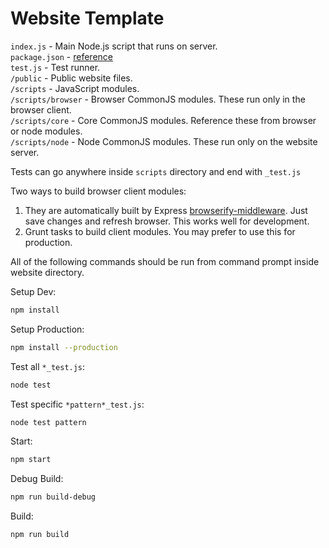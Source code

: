 Website Template
================

`index.js`      - Main Node.js script that runs on server.  
`package.json`  - [reference](https://npmjs.org/doc/json.html)  
`test.js`       - Test runner.  
`/public`       - Public website files.  
`/scripts`      - JavaScript modules.  
`/scripts/browser`  - Browser CommonJS modules. These run only in the browser client.  
`/scripts/core`     - Core CommonJS modules. Reference these from browser or node modules.  
`/scripts/node`     - Node CommonJS modules. These run only on the website server.  

Tests can go anywhere inside `scripts` directory and end with `_test.js`

Two ways to build browser client modules:

1. They are automatically built by Express [browserify-middleware](https://github.com/ForbesLindesay/browserify-middleware). Just save changes and refresh browser. This works well for development.
2. Grunt tasks to build client modules. You may prefer to use this for production.

All of the following commands should be run from command prompt inside website directory.

Setup Dev:
```bash
npm install
```

Setup Production:
```bash
npm install --production
```

Test all `*_test.js`:
```bash
node test
```

Test specific `*pattern*_test.js`:
```bash
node test pattern
```

Start:
```bash
npm start
```

Debug Build:
```bash
npm run build-debug
```

Build:
```bash
npm run build
```